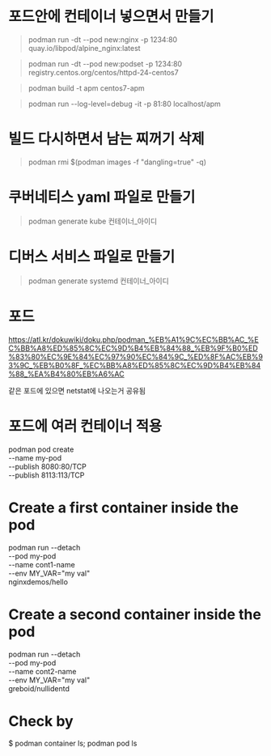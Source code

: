 # 포드안에 컨테이너 넣으면서 만들기
> podman run -dt --pod new:nginx -p 1234:80 quay.io/libpod/alpine_nginx:latest

> podman run -dt --pod new:podset -p 1234:80 registry.centos.org/centos/httpd-24-centos7

> podman build -t apm centos7-apm

> podman run --log-level=debug -it -p 81:80 localhost/apm


# 빌드 다시하면서 남는 찌꺼기 삭제
> podman rmi $(podman images -f "dangling=true" -q)


# 쿠버네티스 yaml 파일로 만들기
> podman generate kube 컨테이너_아이디

# 디버스 서비스 파일로 만들기
> podman generate systemd 컨테이너_아이디


# 포드
https://atl.kr/dokuwiki/doku.php/podman_%EB%A1%9C%EC%BB%AC_%EC%BB%A8%ED%85%8C%EC%9D%B4%EB%84%88_%EB%9F%B0%ED%83%80%EC%9E%84%EC%97%90%EC%84%9C_%ED%8F%AC%EB%93%9C_%EB%B0%8F_%EC%BB%A8%ED%85%8C%EC%9D%B4%EB%84%88_%EA%B4%80%EB%A6%AC



같은 포드에 있으면 netstat에 나오는거 공유됨



# 포드에 여러 컨테이너 적용

podman pod create \
  --name my-pod \
  --publish 8080:80/TCP \
  --publish 8113:113/TCP

# Create a first container inside the pod
podman run --detach \
  --pod my-pod \
  --name cont1-name \
  --env MY_VAR="my val" \
  nginxdemos/hello

# Create a second container inside the pod
podman run --detach \
  --pod my-pod \
  --name cont2-name \
  --env MY_VAR="my val" \
  greboid/nullidentd

# Check by
$ podman container ls; podman pod ls
